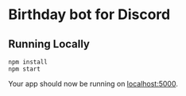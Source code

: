 # Birthday bot for Discord

## Running Locally

```
npm install
npm start
```

Your app should now be running on [localhost:5000](http://localhost:5000/).
